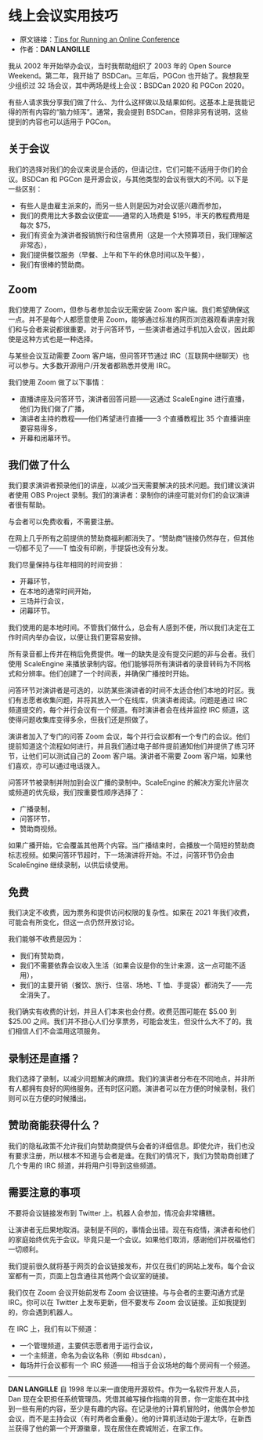 # 线上会议实用技巧

- 原文链接：[Tips for Running an Online Conference](https://freebsdfoundation.org/wp-content/uploads/2021/01/Online-Conference.pdf)
- 作者：**DAN LANGILLE**

我从 2002 年开始举办会议，当时我帮助组织了 2003 年的 Open Source Weekend。第二年，我开始了 BSDCan。三年后，PGCon 也开始了。我想我至少组织过 32 场会议，其中两场是线上会议：BSDCan 2020 和 PGCon 2020。

有些人请求我分享我们做了什么、为什么这样做以及结果如何。这基本上是我能记得的所有内容的“脑力倾泻”。通常，我会提到 BSDCan，但除非另有说明，这些提到的内容也可以适用于 PGCon。

## 关于会议

我们的选择对我们的会议来说是合适的，但请记住，它们可能不适用于你们的会议。BSDCan 和 PGCon 是开源会议，与其他类型的会议有很大的不同。以下是一些区别：

* 有些人是由雇主派来的，而另一些人则是因为对会议感兴趣而参加，
* 我们的费用比大多数会议便宜——通常的入场费是 $195，半天的教程费用是每次 $75，
* 我们有资金为演讲者报销旅行和住宿费用（这是一个大预算项目，我们理解这非常态），
* 我们提供餐饮服务（早餐、上午和下午的休息时间以及午餐），
* 我们有很棒的赞助商。

## Zoom

我们使用了 Zoom，但参与者参加会议无需安装 Zoom 客户端。我们希望确保这一点。并不是每个人都愿意使用 Zoom，能够通过标准的网页浏览器观看讲座对我们和与会者来说都很重要。对于问答环节，一些演讲者通过手机加入会议，因此即使是这种方式也是一种选择。

与某些会议互动需要 Zoom 客户端，但问答环节通过 IRC（互联网中继聊天）也可以参与。大多数开源用户/开发者都熟悉并使用 IRC。

我们使用 Zoom 做了以下事情：

* 直播讲座及问答环节，演讲者回答问题——这通过 ScaleEngine 进行直播，他们为我们做了广播，
* 演讲者主持的教程——他们希望进行直播——3 个直播教程比 35 个直播讲座要容易得多，
* 开幕和闭幕环节。

## 我们做了什么

我们要求演讲者预录他们的讲座，以减少当天需要解决的技术问题。我们建议演讲者使用 OBS Project 录制。我们的演讲者：录制你的讲座可能对你们的会议演讲者很有帮助。

与会者可以免费收看，不需要注册。

在网上几乎所有之前提供的赞助商福利都消失了。“赞助商”链接仍然存在，但其他一切都不见了——T 恤没有印刷，手提袋也没有分发。

我们尽量保持与往年相同的时间安排：

* 开幕环节，
* 在本地的通常时间开始，
* 三场并行会议，
* 闭幕环节。

我们使用的是本地时间。不管我们做什么，总会有人感到不便，所以我们决定在工作时间内举办会议，以便让我们更容易安排。

所有录音都上传并在稍后免费提供。唯一的缺失是没有提交问题的非与会者。我们使用 ScaleEngine 来播放录制内容。他们能够将所有演讲者的录音转码为不同格式和分辨率。他们创建了一个时间表，并确保广播按时开始。

问答环节对演讲者是可选的，以防某些演讲者的时间不太适合他们本地的时区。我们有志愿者收集问题，并将其放入一个在线库，供演讲者阅读。问题是通过 IRC 频道提交的，每个并行会议有一个频道。有时演讲者会在线并监控 IRC 频道，这使得问题收集库变得多余，但我们还是照做了。

演讲者加入了专门的问答 Zoom 会议，每个并行会议都有一个专门的会议。他们提前知道这个流程如何进行，并且我们通过电子邮件提前通知他们并提供了练习环节，让他们可以测试自己的 Zoom 客户端。演讲者不需要 Zoom 客户端，如果他们喜欢，亦可以通过电话拨入。

问答环节被录制并附加到会议广播的录制中。ScaleEngine 的解决方案允许层次或频道的优先级，我们按重要性顺序选择了：

* 广播录制，
* 问答环节，
* 赞助商视频。

如果广播开始，它会覆盖其他两个内容。当广播结束时，会播放一个简短的赞助商标志视频。如果问答环节超时，下一场演讲将开始。不过，问答环节仍会由 ScaleEngine 继续录制，以供后续使用。

## 免费

我们决定不收费，因为票务和提供访问权限的复杂性。如果在 2021 年我们收费，可能会有所变化，但这一点仍然开放讨论。

我们能够不收费是因为：

* 我们有赞助商，
* 我们不需要依靠会议收入生活（如果会议是你的生计来源，这一点可能不适用），
* 我们的主要开销（餐饮、旅行、住宿、场地、T 恤、手提袋）都消失了——完全消失了。

我们确实有收费的计划，并且人们本来也会付费。收费范围可能在 $5.00 到 $25.00 之间。我们并不担心人们分享票务，可能会发生，但没什么大不了的。我们相信人们不会滥用这项服务。

## 录制还是直播？

我们选择了录制，以减少问题解决的麻烦。我们的演讲者分布在不同地点，并非所有人都拥有良好的网络服务。还有时区问题。演讲者可以在方便的时候录制，我们则可以在方便的时候播出。

## 赞助商能获得什么？

我们的隐私政策不允许我们向赞助商提供与会者的详细信息。即使允许，我们也没有要求注册，所以根本不知道与会者是谁。在我们的情况下，我们为赞助商创建了几个专用的 IRC 频道，并将用户引导到这些频道。

## 需要注意的事项

不要将会议链接发布到 Twitter 上。机器人会参加，情况会非常糟糕。

让演讲者无后果地取消。录制是不同的，事情会出错。现在有疫情，演讲者和他们的家庭始终优先于会议。毕竟只是一个会议。如果他们取消，感谢他们并祝福他们一切顺利。

我们提前很久就将基于网页的会议链接发布，并仅在我们的网站上发布。每个会议室都有一页，页面上包含通往其他两个会议室的链接。

我们仅在 Zoom 会议开始前发布 Zoom 会议链接。与与会者的主要沟通方式是 IRC。你可以在 Twitter 上发布更新，但不要发布 Zoom 会议链接。正如我提到的，你会遇到机器人。

在 IRC 上，我们有以下频道：

* 一个管理频道，主要供志愿者用于运行会议，
* 一个主频道，命名为会议名称（例如 #bsdcan），
* 每场并行会议都有一个 IRC 频道——相当于会议场地的每个房间有一个频道。

---

**DAN LANGILLE** 自 1998 年以来一直使用开源软件。作为一名软件开发人员，Dan 现在全职担任系统管理员。凭借其编写操作指南的背景，你一定能在其中找到一些有用的内容，至少是有趣的内容。在记录他的计算机冒险时，他偶尔会参加会议，而不是主持会议（有时两者会重叠）。他的计算机活动始于渥太华，在新西兰获得了他的第一个开源徽章，现在居住在费城附近，在家工作。
